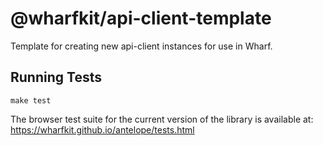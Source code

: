 # @wharfkit/api-client-template

Template for creating new api-client instances for use in Wharf.

## Running Tests

```
make test
```

The browser test suite for the current version of the library is available at: https://wharfkit.github.io/antelope/tests.html
